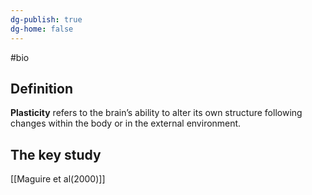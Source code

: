 ```yaml
---
dg-publish: true
dg-home: false
---
```

#bio
## Definition
**Plasticity** refers to the brain’s ability to alter its own structure following changes within the body or in the external environment. 

## The key study 
[[Maguire et al(2000)]] 